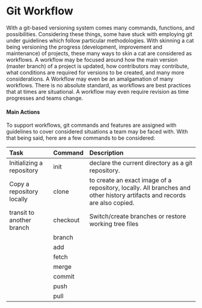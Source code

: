 # Git Workflow

With a git-based versioning system comes many commands, functions, and possibilities. Considering these things, some have stuck with employing git under guidelines which follow particular methodologies. With skinning a cat being versioning the progress \(development, improvement and maintenance\) of projects, these many ways to skin a cat are considered as workflows. A workflow may be focused around how the main version \(master branch\) of a project is updated, how contributors may contribute, what conditions are required for versions to be created, and many more considerations. A Workflow may even be an amalgamation of many workflows. There is no absolute standard, as workflows are best practices that at times are situational. A workflow may even require revision as time progresses and teams change.

####  Main Actions

To support workflows, git commands and features are assigned with guidelines to cover considered situations a team may be faced with. With that being said, here are a few commands to be considered:

| Task | Command | Description |
| :--- | :--- | :--- |
| Initializing a repository | init | declare the current directory as a git repository. |
| Copy a repository locally | clone | to create an exact image of a repository, locally. All branches and other history artifacts and records are also copied. |
| transit to another branch | checkout | Switch/create branches or restore working tree files |
|  | branch |  |
|  | add |  |
|  | fetch |  |
|  | merge |  |
|  | commit |  |
|  | push |  |
|  | pull |  |



